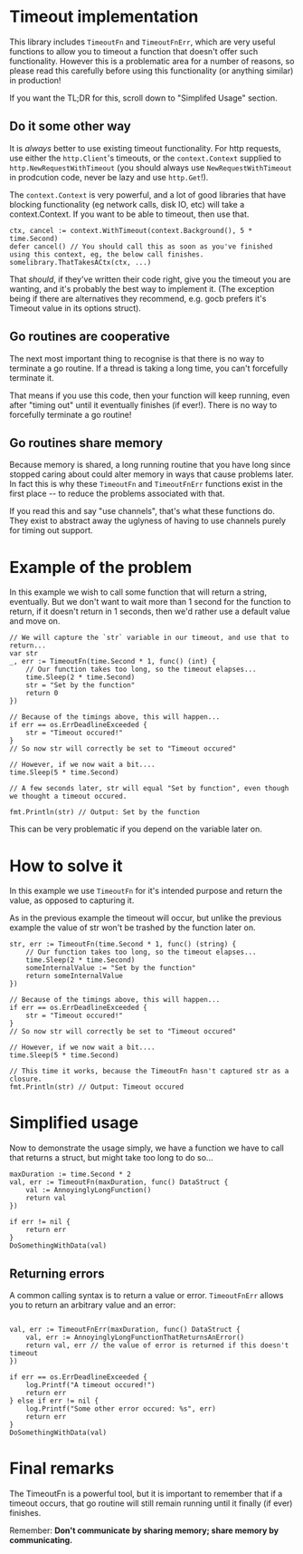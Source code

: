 # Timeout implementation

This library includes `TimeoutFn` and `TimeoutFnErr`, which are very useful functions to allow you to timeout a function that doesn't offer such functionality. However this is a problematic area for a number of reasons, so please read this carefully before using this functionality (or anything similar) in production!

If you want the TL;DR for this, scroll down to "Simplifed Usage" section.

## Do it some other way

It is _always_ better to use existing timeout functionality. For http requests, use either the `http.Client`'s timeouts, or the `context.Context` supplied to `http.NewRequestWithTimeout` (you should always use `NewRequestWithTimeout` in prodcution code, never be lazy and use `http.Get`!).

The `context.Context` is very powerful, and a lot of good libraries that have blocking functionality (eg network calls, disk IO, etc) will take a context.Context. If you want to be able to timeout, then use that. 

```
ctx, cancel := context.WithTimeout(context.Background(), 5 * time.Second)
defer cancel() // You should call this as soon as you've finished using this context, eg, the below call finishes.
somelibrary.ThatTakesACtx(ctx, ...)
```

That _should_, if they've written their code right, give you the timeout you are wanting, and it's probably the best way to implement it. (The exception being if there are alternatives they recommend, e.g. gocb prefers it's Timeout value in its options struct).

## Go routines are cooperative

The next most important thing to recognise is that there is no way to terminate a go routine. If a thread is taking a long time, you can't forcefully terminate it. 

That means if you use this code, then your function will keep running, even after "timing out" until it eventually finishes (if ever!). There is no way to forcefully terminate a go routine!

## Go routines share memory 

Because memory is shared, a long running routine that you have long since stopped caring about could alter memory in ways that cause problems later. In fact this is why these `TimeoutFn` and `TimeoutFnErr` functions exist in the first place -- to reduce the problems associated with that.

If you read this and say "use channels", that's what these functions do. They exist to abstract away the uglyness of having to use channels purely for timing out support.

# Example of the problem 

In this example we wish to call some function that will return a string, eventually. But we don't want to wait more than 1 second for the function to return, if it doesn't return in 1 seconds, then we'd rather use a default value and move on. 

```
// We will capture the `str` variable in our timeout, and use that to return...
var str
_, err := TimeoutFn(time.Second * 1, func() (int) {
    // Our function takes too long, so the timeout elapses...
    time.Sleep(2 * time.Second) 
    str = "Set by the function"
    return 0 
})

// Because of the timings above, this will happen...
if err == os.ErrDeadlineExceeded {
    str = "Timeout occured!"
}
// So now str will correctly be set to "Timeout occured"

// However, if we now wait a bit....
time.Sleep(5 * time.Second)

// A few seconds later, str will equal "Set by function", even though we thought a timeout occured.

fmt.Println(str) // Output: Set by the function
```

This can be very problematic if you depend on the variable later on. 

# How to solve it 

In this example we use `TimeoutFn` for it's intended purpose and return the value, as opposed to capturing it. 

As in the previous example the timeout will occur, but unlike the previous example the value of str won't be trashed by the function later on. 
```
str, err := TimeoutFn(time.Second * 1, func() (string) {
    // Our function takes too long, so the timeout elapses...
    time.Sleep(2 * time.Second) 
    someInternalValue := "Set by the function"
    return someInternalValue 
})

// Because of the timings above, this will happen...
if err == os.ErrDeadlineExceeded {
    str = "Timeout occured!"
}
// So now str will correctly be set to "Timeout occured"

// However, if we now wait a bit....
time.Sleep(5 * time.Second)

// This time it works, because the TimeoutFn hasn't captured str as a closure.
fmt.Println(str) // Output: Timeout occured
```

# Simplified usage 

Now to demonstrate the usage simply, we have a function we have to call that returns a struct, but might take too long to do so...
```
maxDuration := time.Second * 2
val, err := TimeoutFn(maxDuration, func() DataStruct {
    val := AnnoyinglyLongFunction()
    return val
})

if err != nil {
    return err 
}
DoSomethingWithData(val)
```

## Returning errors

A common calling syntax is to return a value or error. `TimeoutFnErr` allows you to return an arbitrary value and an error:
```

val, err := TimeoutFnErr(maxDuration, func() DataStruct {
    val, err := AnnoyinglyLongFunctionThatReturnsAnError()
    return val, err // the value of error is returned if this doesn't timeout 
})

if err == os.ErrDeadlineExceeded {
    log.Printf("A timeout occured!")
    return err 
} else if err != nil {
    log.Printf("Some other error occured: %s", err)
    return err 
}
DoSomethingWithData(val)
```

# Final remarks

The TimeoutFn is a powerful tool, but it is important to remember that if a timeout occurs, that go routine will still remain running until it finally (if ever) finishes. 

Remember: **Don't communicate by sharing memory; share memory by communicating.**